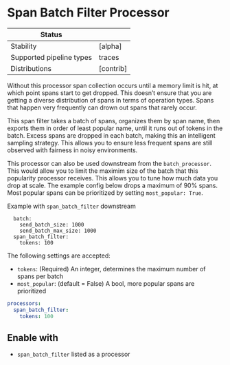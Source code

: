 # Span Batch Filter Processor

| Status                   |                |
| ------------------------ | ---------------|
| Stability                | [alpha]        |
| Supported pipeline types | traces         |
| Distributions            | [contrib]      |

Without this processor span collection occurs until a memory limit is hit, at which point spans start to get dropped. This doesn’t ensure that you are getting a diverse distribution of spans in terms of operation types. Spans that happen very frequently can drown out spans that rarely occur.

This span filter takes a batch of spans, organizes them by span name, then exports them in order of least popular name, until it runs out of tokens in the batch. Excess spans are dropped in each batch, making this an intelligent sampling strategy. This allows you to ensure less frequent spans are still observed with fairness in noisy environments.

This processor can also be used downstream from the `batch_processor`. This would allow you to limit the maximim size of the batch that this popularity processor receives. This allows you to tune how much data you drop at scale. The example config below drops a maximum of 90% spans. Most popular spans can be prioritized by setting `most_popular: True`.

Example with `span_batch_filter` downstream
```
  batch:
    send_batch_size: 1000
    send_batch_max_size: 1000
  span_batch_filter:
    tokens: 100
```


The following settings are accepted:

- `tokens`: (Required) An integer, determines the maximum number of spans per batch
- `most_popular`: (default = False) A bool, more popular spans are prioritized

```yaml
processors:
  span_batch_filter:
    tokens: 100
```

## Enable with
- `span_batch_filter` listed as a processor